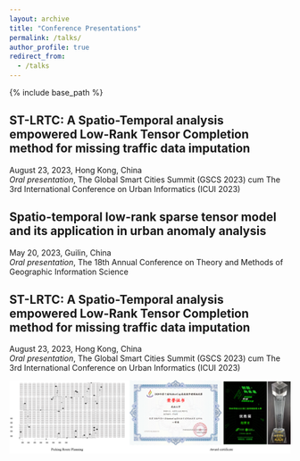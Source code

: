 ```yaml
---
layout: archive
title: "Conference Presentations"
permalink: /talks/
author_profile: true
redirect_from:
  - /talks
---
```


{% include base_path %}

## ST-LRTC: A Spatio-Temporal analysis empowered Low-Rank Tensor Completion method for missing traffic data imputation
  August 23, 2023, Hong Kong, China<br>
  *Oral presentation*, The Global Smart Cities Summit (GSCS 2023) cum The 3rd International Conference on Urban Informatics (ICUI 2023) <br>

## Spatio-temporal low-rank sparse tensor model and its application in urban anomaly analysis
  May 20, 2023, Guilin, China<br>
  *Oral presentation*, The 18th Annual Conference on Theory and Methods of Geographic Information Science <br>

## ST-LRTC: A Spatio-Temporal analysis empowered Low-Rank Tensor Completion method for missing traffic data imputation
  August 23, 2023, Hong Kong, China<br>
  *Oral presentation*, The Global Smart Cities Summit (GSCS 2023) cum The 3rd International Conference on Urban Informatics (ICUI 2023) <br>

  ![image](/images/JD.png)
